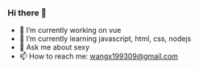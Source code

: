 ### Hi there 👋

- 🔭 I’m currently working on vue
- 🌱 I’m currently learning javascript, html, css, nodejs
- 💬 Ask me about sexy
- 📫 How to reach me: wangx199309@gmail.com
